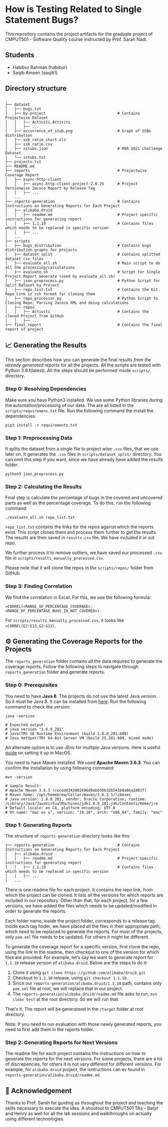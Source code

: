 # How is Testing Related to Single Statement Bugs?

This repository contains the project artifacts for the graduate project of CMPUT501 - Software Quality course instructed by Prof. Sarah Nadi.

## Students
 - Habibur Rahman (habibur)
 - Saqib Ameen (saqib1)



## Directory structure

```
.
├── dataset
│   ├── bugs.txt
│   ├── by-project                                # Contains Projectwise Dataset
│   │   ├── Activiti.Activiti
│   │   ├── ...
│   ├── occurrence_of_stub.png                    # Graph of SSBs distribution
│   ├── ssb_ratio_chart.xls
│   ├── ssb_ratio.csv
│   ├── sstubs.json                               # MSR 2021 Challenge Dataset
│   └── sstubs.txt
├── projects.txt
├── README.md
├── reports                                       # Projectwise Coverage Report
│   ├── async-http-client
│   │   ├── async-http-client-project-2.0.25      # Project Versionwise Jacoco Report by Release Tag
│   │   ├── ...
│   ...
├── reports-generation                            # Contains Instructions on Generating Reports for Each Project
│   ├── alibaba.druid
│   │   ├── readme.md                             # Project specific instructions for generating report
│   │   ├── 1.1.10                                # Contains files which needs to be replaced in specific version
│   │   ├── ...
│   ...
├── scripts
│   ├── bugs_distribution                         # Contains bugs distribution graphs for projects
│   ├── dataset_split                             # Contains splitted dataset csv files
│   ├── evaluate_all.sh                           # Main script to do all the processing/calculations
│   ├── evaluate.sh                               # Script for Single Project Report Generate (used by evaluate_all.sh)
│   ├── json_preprocess.py                        # Python Script for Split Dataset by Project
│   ├── repo_list.txt                             # Contains the Git Repo Link in ssh format for cloning them
│   ├── repo_processor.py                         # Python Script to Cloning Repo, Parsing Jacoco XML and doing calculations
│   ├── repos
│   │   ├── Activiti                              # Contains the cloned Project from GitHub
│   │   ├── ...
├── final_report                                  # Contains the final report of project
```

## 📈 Generating the Results

This section describes how you can generate the final results *from the already generated reports* for all the projects. All the scripts are tested with Python 3.9.1(latest). All the steps should be performed inside `scripts/` directory.


### Step 0: Resolving Dependencies

Make sure you have Python3 installed. We use some Python libraries during the automation/processing of our data. The are all listed in the `scripts/requiremens.txt` file. Run the following command the install the dependencies:

 ````shell
 pip3 install -r requirements.txt
 ````

### Step 1: Preprocessing Data

It splits the dataset from a single file to project wise `.csv` files, that we use later on. It generates the `.csv` files in `scripts/dataset_split/` directory. You can omit this step if you want, since we have already have added the results folder.

```shell
python3 json_preprocess.py
```

### Step 2: Calculating the Results

Final step is calculate the percentage of bugs in the covered and uncovered parts as well as the percentage coverage. To do this, run the following command:

```shell
./evaluate_all.sh repo_list.txt
```

`repo_list.txt` contains the links for the repos against which the reports exist. This script clones them and process them further to get the results. The results are then saved in `results.csv` file. We have included it in out repo.

We further process it to remove outliers, we have saved our processed `.csv` file in `scripts/results_manually_processed.csv`.

Please note that it will clone the repos in the `scripts/repos/` folder from GitHub.

### Step 3: Finding Correlation

We find the correlation in Excel. For this, we use the following formula:

```
=CORREL(<RANGE_OF_PERCENTAGE_COVERAGE>,<RANGE_OF_PERCENTAGE_BUGS_IN_NOT_COVERED>)
```

For `scripts/results_manually_processed.csv`, it looks like `=CORREL(E2:E13,G2:G13)`.

## ⚙️ Generating the Coverage Reports for the Projects

The `reports_generation` folder contains all the data required to generate the coverage reports. Follow the following steps to navigate through `reports_generation` folder and generate reports.

### Step 0: Prerequisites

You need to have **Java 8**. The projects do not use the latest Java version. So it must be Java 8. It can be installed from [here](https://www.oracle.com/ca-en/java/technologies/javase/javase-jdk8-downloads.html). Run the following command to check the version:

```shell
java -version

# Expected output:
# java version "1.8.0_281"
# Java(TM) SE Runtime Environment (build 1.8.0_281-b09)
# Java HotSpot(TM) 64-Bit Server VM (build 25.281-b09, mixed mode)
```
An alternate option is to use JEnv for multiple Java versions. Here is useful [guide](https://chamikakasun.medium.com/how-to-manage-multiple-java-version-in-macos-e5421345f6d0) on setting it up in MacOS.

You need to have Maven installed. We used **Apache Maven 3.6.3**. You can confirm the installation by using following command:

```shell
mvn -version

# Sample Result:
# Apache Maven 3.6.3 (cecedd343002696d0abb50b32b541b8a6ba2883f)
# Maven home: /opt/homebrew/Cellar/maven/3.6.3_1/libexec
# Java version: 1.8.0_281, vendor: Oracle Corporation, runtime: /Library/Java/JavaVirtualMachines/jdk1.8.0_281.jdk/Contents/Home/jre
# Default locale: en_CA, platform encoding: UTF-8
# OS name: "mac os x", version: "10.16", arch: "x86_64", family: "mac"
```

### Step 1: Generating Reports

The structure of `reports-generation` directory looks like this:

```
├── reports-generation                            # Contains Instructions on Generating Reports for Each Project
│   ├── alibaba.druid
│   │   ├── readme.md                             # Project specific instructions for generating report
│   │   ├── 1.1.10                                # Contains files which needs to be replaced in specific version
│   │   ├── ...
│   ...
```
There is one readme file for each project. It contains the repo link, from which the project can be cloned. It lists all the versions for which reports are included in our repository. Other than that, for each project, for a few versions, we have added the files which needs to be updated/modified in order to generate the reports.

Each folder name, inside the project folder, corresponds to a release tag. Inside each tag folder, we have placed all the files in their appropriate path, which need to be replaced to generate the reports. For most of the projects, only `pom.xml` file needs to be updated. For others it might be different.

To generate the coverage report for a specific version, first clone the repo, using the link in the readme, then checkout to one of the version for which files are provided. For example, let's say we want to generate report for `1.1.10` release version of `alibaba.druid`. Below are the steps to do it:

1. Clone it using `git clone https://github.com/alibaba/druid.git`
2. Checkout to `1.1.10` release, using `git checkout 1.1.10`.
3. Since our `reports-generation/alibaba.druid/1.1.10` path, contains only `pom.xml` file at root, we will replace that in our project.
4. The `reports-generation/alibaba.druid/readme.md` file asks to run, `mvn clean test` at the root directory. So we will run that.

That's it. The report will be generateed in the `/target` folder at root directory.

Note: If you need to run evaluation with those newly generated reports, you need to first add them in the reports folder.

### Step 2: Generating Reports for Next Versions

The readme file for each project contains the instructions on how to generate the reports for the next versions. For some projects, there are a lot of discrepencies, for others it is not very different for different versions. For example, for `alibaba.druid` project, the isntructions can ev found in `reports-generation/alibaba.druid/readme.md`.

## 🙌 Acknowledgement

Thanks to Prof. Sarah for guiding us throughout the project and teaching the skills necessary to execute the idea. A shoutout to CMPUT501 TAs - Batyr and Henry as well for all the lab sessions and walkthroughs on actually using different technologies.
